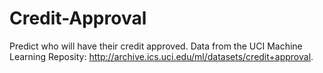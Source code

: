 # Credit-Approval
Predict who will have their credit approved. 
Data from the UCI Machine Learning Reposity: http://archive.ics.uci.edu/ml/datasets/credit+approval.
